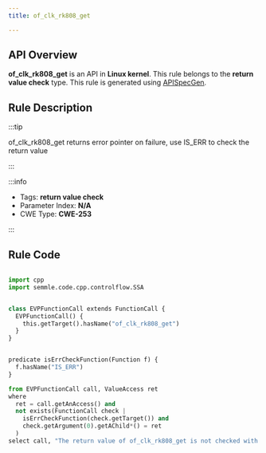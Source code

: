 ```yaml
---
title: of_clk_rk808_get

---
```



## API Overview
**of_clk_rk808_get** is an API in **Linux kernel**. This rule belongs to the **return value check** type. This rule is generated using [APISpecGen](../../tools/APISpecGen).
## Rule Description

:::tip

of_clk_rk808_get returns error pointer on failure, use IS_ERR to check the return value

:::

:::info

- Tags: **return value check**
- Parameter Index: **N/A**
- CWE Type: **CWE-253**

:::

## Rule Code
```python

import cpp
import semmle.code.cpp.controlflow.SSA


class EVPFunctionCall extends FunctionCall {
  EVPFunctionCall() {
    this.getTarget().hasName("of_clk_rk808_get")
  }
}


predicate isErrCheckFunction(Function f) {
  f.hasName("IS_ERR") 
}

from EVPFunctionCall call, ValueAccess ret
where
  ret = call.getAnAccess() and
  not exists(FunctionCall check |
    isErrCheckFunction(check.getTarget()) and
    check.getArgument(0).getAChild*() = ret
  )
select call, "The return value of of_clk_rk808_get is not checked with IS_ERR."
    
```
